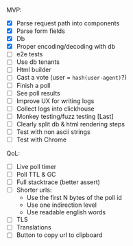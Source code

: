 MVP:
- [x] Parse request path into components
- [x] Parse form fields
- [x] Db
- [x] Proper encoding/decoding with db
- [ ] e2e tests
- [ ] Use db tenants
- [ ] Html builder
- [ ] Cast a vote (user = `hash(user-agent)`?)
- [ ] Finish a poll
- [ ] See poll results
- [ ] Improve UX for writing logs
- [ ] Collect logs into clickhouse
- [ ] Monkey testing/fuzz testing [Last]
- [ ] Clearly split db & html rendering steps
- [ ] Test with non ascii strings
- [ ] Test with Chrome

QoL:
- [ ] Live poll timer
- [ ] Poll TTL & GC
- [ ] Full stacktrace (better assert)
- [ ] Shorter urls:
    - Use the first N bytes of the poll id
    - Use one indirection level
    - Use readable english words
- [ ] TLS
- [ ] Translations
- [ ] Button to copy url to clipboard

